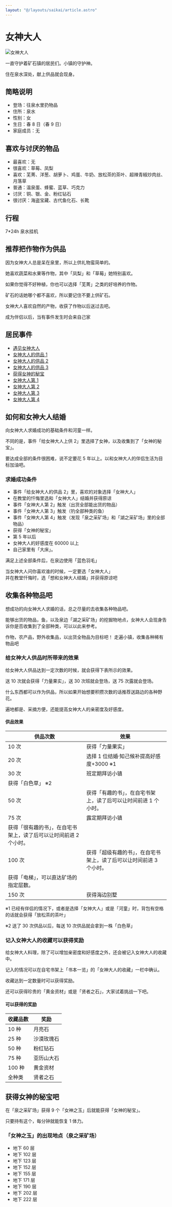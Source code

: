```yaml
---
layout: "@/layouts/saikai/article.astro"
---
```


# 女神大人

![女神大人](_megami.png)

一直守护着矿石镇的居民们。小镇的守护神。

住在泉水深处，献上供品就会现身。

## 简略说明

- 登场：往泉水里扔物品
- 住所：泉水
- 性别：女
- 生日：春 8 日（春 9 日）
- 家庭成员：无

## 喜欢与讨厌的物品

- 最喜欢：无
- 很喜欢：草莓、凤梨
- 喜欢：芜菁、洋葱、胡萝卜、鸡蛋、牛奶、放松茶的茶叶、超辣青椒炒肉丝、月落草
- 普通：温泉蛋、蜂蜜、蓝草、巧克力
- 讨厌：铜、银、金、粉红钻石
- 很讨厌：海盗宝藏、古代鱼化石、长靴

## 行程

7\*24h 泉水挂机

## 推荐把作物作为供品

因为女神大人总是呆在泉里，所以上供礼物蛮简单的。

她喜欢蔬菜和水果等作物，其中「凤梨」和「草莓」她特别喜欢。

如果你觉得不好种植，你也可以选择「芜菁」之类的好培养的作物。

矿石的话她哪个都不喜欢，所以要记住不要上供矿石。

女神大人喜欢自然的产物，收获了作物以后送过去吧。

成为伴侣以后，当有事件发生时会来自己家

## 居民事件

- [遇见女神大人](../../event/resident#遇见女神大人)
- [女神大人的供品 1](../../event/resident#女神大人的供品1)
- [女神大人的供品 2](../../event/resident#女神大人的供品2)
- [女神大人的供品 3](../../event/resident#女神大人的供品3)
- [获得女神的秘宝](../../event/resident#获得女神的秘宝)
- [女神大人第 1](../../event/resident#女神大人第1)
- [女神大人第 2](../../event/resident#女神大人第2)
- [女神大人第 3](../../event/resident#女神大人第3)
- [女神大人第 4](../../event/resident#女神大人第4)

## 如何和女神大人结婚

向女神大人求婚成功的基础条件和河童一样。

不同的是，事件「给女神大人上供 2」里选择了女神，以及收集到了「女神的秘宝」。

要达成全部的条件很困难，说不定要花 5 年以上。以和女神大人的伴侣生活为目标加油吧。

### 求婚成功条件

- 事件「给女神大人的供品 2」里，喜欢的对象选择「女神大人」
- 在教堂的忏悔里选和「女神大人」结婚并获得原谅
- 事件「女神大人第 2」触发（出货全部能出货的物品）
- 事件「女神大人第 3」触发（钓全部种类的鱼）
- 事件「女神大人第 4」触发（发现「泉之采矿场」和「湖之采矿场」里的全部物品）
- 获得「女神的秘宝」
- 第 5 年以后
- 女神大人的好感度在 60000 以上
- 自己家里有「大床」。

满足上述全部条件后，在泉边使用「蓝色羽毛」

当女神大人问你喜欢谁的时候，一定要选「女神大人」  
并在教堂忏悔时，选「想和女神大人结婚」并获得原谅吧

## 收集各种物品吧

想成功的向女神大人求婚的话，总之尽量的去收集各种物品吧。

能够出货的物品，鱼，以及泉边「湖之采矿场」的挖掘物地点，女神大人会现身告诉你是否收集到了全部种类，可以以此来参考。

作物，农产品，野外收集品，以出货全物品为目标吧！ 走遍小镇，收集各种稀有物品吧

### 给女神大人供品时所带来的效果

给女神大人供品达到一定次数的时候，就会获得下表所示的效果。

送 10 次就会获得「力量果实」，送 30 次班就会登场，送 75 次露就会登场。

什么东西都可以作为供品，所以如果开始想要积攒次数的话推荐送路边的各种野花。

遍地都是、采摘方便，还能提高女神大人的亲密度及好感度。

#### 供品效果

| 供品次数                                                          | 效果                                                                |
| ----------------------------------------------------------------- | ------------------------------------------------------------------- |
| 10 次                                                             | 获得「力量果实」                                                    |
| 20 次                                                             | 选择 1 位结婚·知己候补提高好感度+3000 ※1                            |
| 30 次                                                             | 班定期拜访小镇                                                      |
| 获得「白色草」 ※2                                                 |
| 50 次                                                             | 获得「有趣的书」，在自宅书架上，读了后可以让时间前进 1 个小时。     |
| 75 次                                                             | 露定期拜访小镇                                                      |
| 获得「很有趣的书」，在自宅书架上，读了后可以让时间前进 2 个小时。 |
| 100 次                                                            | 获得「超级有趣的书」，在自宅书架上，读了后可以让时间前进 3 个小时。 |
| 获得「电梯」，可以直达矿场的指定层数。                            |
| 150 次                                                            | 获得海边别墅                                                        |

※1 已经有伴侣的情况下，或者是选择「女神大人」或是「河童」时，背包有空格的话就会获得「放松茶的茶叶」

※2 送了 30 次供品以后，每送 10 次供品就会拿到一株「白色草」

### 记入女神大人的收藏可以获得奖励

给女神大人料理，除了可以增加亲密度和好感度之外，还会被记入女神大人的收藏中。

记入的情况可以在自宅书架上「书本一览」的「女神大人的收藏」一栏中确认。

收藏达到一定数量时可以获得奖励。

还可以获得珍贵的「黄金资材」或是「贤者之石」，大家试着挑战一下吧。

#### 可以获得的奖励

| 收藏品数 | 奖励       |
| -------- | ---------- |
| 10 种    | 月亮石     |
| 25 种    | 沙漠玫瑰石 |
| 50 种    | 粉红钻石   |
| 75 种    | 亚历山大石 |
| 100 种   | 黄金资材   |
| 全种类   | 贤者之石   |

## 获得女神的秘宝吧

在「泉之采矿场」获得 9 个「女神之玉」后就能获得「女神的秘宝」。

只要持有这个，每分钟就能恢复 1 体力。

### 「女神之玉」的出现地点（泉之采矿场）

- 地下 60 层
- 地下 102 层
- 地下 123 层
- 地下 152 层
- 地下 155 层
- 地下 171 层
- 地下 190 层
- 地下 202 层
- 地下 222 层
